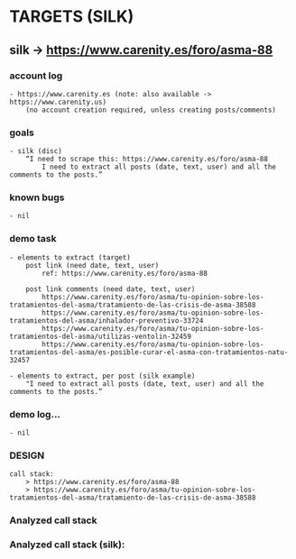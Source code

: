 # TARGETS (SILK)

## silk -> https://www.carenity.es/foro/asma-88
### account log
    - https://www.carenity.es (note: also available -> https://www.carenity.us)
        (no account creation required, unless creating posts/comments)
        
### goals
    - silk (disc)
        “I need to scrape this: https://www.carenity.es/foro/asma-88
            I need to extract all posts (date, text, user) and all the comments to the posts.”

### known bugs
    - nil
            
### demo task
    - elements to extract (target)
        post link (need date, text, user)
            ref: https://www.carenity.es/foro/asma-88

        post link comments (need date, text, user)
            https://www.carenity.es/foro/asma/tu-opinion-sobre-los-tratamientos-del-asma/tratamiento-de-las-crisis-de-asma-38588
            https://www.carenity.es/foro/asma/tu-opinion-sobre-los-tratamientos-del-asma/inhalador-preventivo-33724
            https://www.carenity.es/foro/asma/tu-opinion-sobre-los-tratamientos-del-asma/utilizas-ventolin-32459
            https://www.carenity.es/foro/asma/tu-opinion-sobre-los-tratamientos-del-asma/es-posible-curar-el-asma-con-tratamientos-natu-32457
    
    - elements to extract, per post (silk example)
        "I need to extract all posts (date, text, user) and all the comments to the posts.”

### demo log...
    - nil
          
### **DESIGN**         
    call stack:
        > https://www.carenity.es/foro/asma-88
        > https://www.carenity.es/foro/asma/tu-opinion-sobre-los-tratamientos-del-asma/tratamiento-de-las-crisis-de-asma-38588

### Analyzed call stack      
    

### Analyzed call stack (silk):
    

